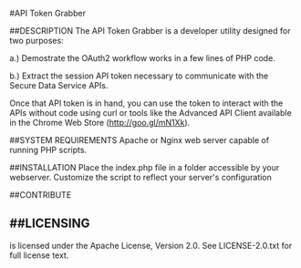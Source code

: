 #API Token Grabber

##DESCRIPTION
The API Token Grabber is a developer utility designed for two
purposes:

  a.) Demostrate the OAuth2 workflow works in a few lines of PHP code.

  b.) Extract the session API token necessary to communicate with 
      the Secure Data Service APIs.

Once that API token is in hand, you can use the token to interact with
the APIs without code using curl or tools like the Advanced API
Client available in the Chrome Web Store (http://goo.gl/mN1Xk).


##SYSTEM REQUIREMENTS
Apache or Nginx web server capable of running PHP scripts.

##INSTALLATION
Place the index.php file in a folder accessible by your webserver. Customize the script to reflect your server's configuration

##CONTRIBUTE

##LICENSING
---
 is licensed under the Apache License, Version 2.0. See LICENSE-2.0.txt for full license text.
